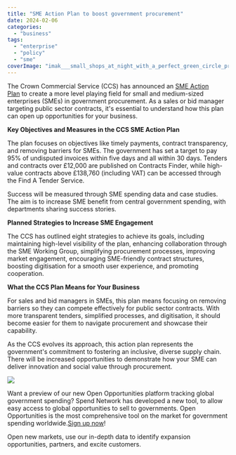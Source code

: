 ```yaml
---
title: "SME Action Plan to boost government procurement"
date: 2024-02-06
categories: 
  - "business"
tags: 
  - "enterprise"
  - "policy"
  - "sme"
coverImage: "imak___small_shops_at_night_with_a_perfect_green_circle_project_1cd399a4-f5b3-4b1b-874a-57fda27864b9.png"
---
```


The Crown Commercial Service (CCS) has announced an [SME Action Plan](https://www.gov.uk/government/publications/crown-commercial-service-sme-and-vcse-action-plans/crown-commercial-service-small-and-medium-enterprises-sme-action-plan) to create a more level playing field for small and medium-sized enterprises (SMEs) in government procurement. As a sales or bid manager targeting public sector contracts, it's essential to understand how this plan can open up opportunities for your business.

**Key Objectives and Measures in the CCS SME Action Plan**

The plan focuses on objectives like timely payments, contract transparency, and removing barriers for SMEs. The government has set a target to pay 95% of undisputed invoices within five days and all within 30 days. Tenders and contracts over £12,000 are published on Contracts Finder, while high-value contracts above £138,760 (including VAT) can be accessed through the Find A Tender Service.

Success will be measured through SME spending data and case studies. The aim is to increase SME benefit from central government spending, with departments sharing success stories.

**Planned Strategies to Increase SME Engagement**

The CCS has outlined eight strategies to achieve its goals, including maintaining high-level visibility of the plan, enhancing collaboration through the SME Working Group, simplifying procurement processes, improving market engagement, encouraging SME-friendly contract structures, boosting digitisation for a smooth user experience, and promoting cooperation.

**What the CCS Plan Means for Your Business**

For sales and bid managers in SMEs, this plan means focusing on removing barriers so they can compete effectively for public sector contracts. With more transparent tenders, simplified processes, and digitisation, it should become easier for them to navigate procurement and showcase their capability.

As the CCS evolves its approach, this action plan represents the government's commitment to fostering an inclusive, diverse supply chain. There will be increased opportunities to demonstrate how your SME can deliver innovation and social value through procurement.

![](images/giphy.gif)

Want a preview of our new Open Opportunities platform tracking global government spending? Spend Network has developed a new tool, to allow easy access to global opportunities to sell to governments. Open Opportunities is the most comprehensive tool on the market for government spending worldwide.[Sign up now](https://www.openopportunities.co/early-access/)!

Open new markets, use our in-depth data to identify expansion opportunities, partners, and excite customers.
